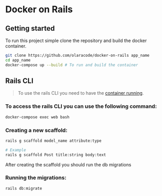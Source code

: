 # Docker on Rails

## Getting started

To run this project simple clone the repository and build the docker container.

```bash
git clone https://github.com/olaracode/docker-on-rails app_name
cd app_name
docker-compose up --build # To run and build the container
```

## Rails CLI

> To use the rails CLI you need to have the [container running](#getting-started).

### To access the rails CLI you can use the following command:

```bash
docker-compose exec web bash
```

### Creating a new scaffold:

```bash
rails g scaffold model_name attribute:type

# Example
rails g scaffold Post title:string body:text
```

After creating the scaffold you should run the db migrations

### Running the migrations:

```bash
rails db:migrate
```
